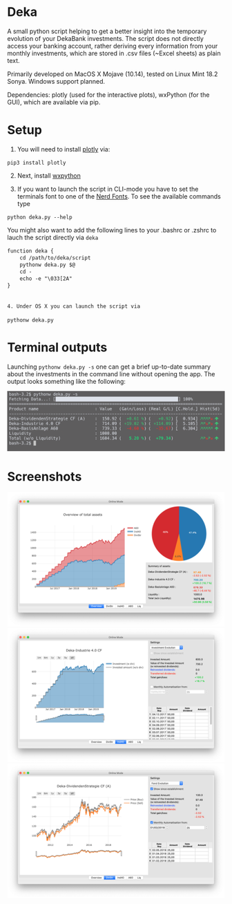 # Deka
A small python script helping to get a better insight into the temporary evolution of your DekaBank investments.
The script does not directly access your banking account, rather deriving every information from your monthly investments, which are stored in .csv files (~Excel sheets) as plain text.

Primarily developed on MacOS X Mojave (10.14), tested on Linux Mint 18.2 Sonya. Windows support planned.

Dependencies: plotly (used for the interactive plots), wxPython (for the GUI), which are available via pip.

# Setup
1. You will need to install [plotly](https://plot.ly/python/getting-started/) via:
```
pip3 install plotly
```
2. Next, install [wxpython](https://wiki.wxpython.org/How%20to%20install%20wxPython)

3. If you want to launch the script in CLI-mode you have to set the terminals font to one of the [Nerd Fonts](https://nerdfonts.com). To see the available commands type
```
python deka.py --help
```
You might also want to add the following lines to your .bashrc or .zshrc to lauch the script directly via ```deka```
```
function deka {
	cd /path/to/deka/script
	pythonw deka.py $@
	cd -
	echo -e "\033[2A"
}


4. Under OS X you can launch the script via

pythonw deka.py
```

# Terminal outputs
Launching ```pythonw deka.py -s``` one can get a brief up-to-date summary about the investments in the command line without opening the app. The output looks something like the following:

![Alt text](/screenshots/deka_s.png?raw=true "")

# Screenshots

![Alt text](/screenshots/s1.png?raw=true "")
![Alt text](/screenshots/s2.png?raw=true "")
![Alt text](/screenshots/s3.png?raw=true "")
